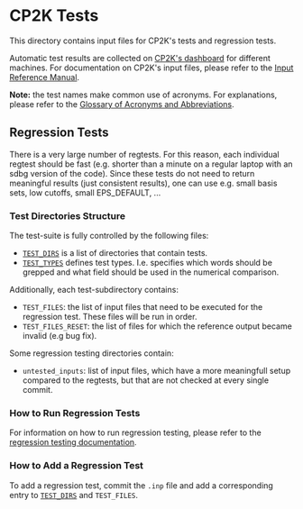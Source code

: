 # CP2K Tests

This directory contains input files for CP2K's tests and regression tests.

Automatic test results are collected on [CP2K's dashboard](https://dashboard.cp2k.org) for different machines. For documentation on CP2K's input files, please refer to the [Input Reference Manual](https://manual.cp2k.org/).

**Note:** the test names make common use of acronyms. For explanations, please refer to the [Glossary of Acronyms and Abbreviations](https://www.cp2k.org/acronyms).

## Regression Tests

There is a very large number of regtests. For this reason, each individual regtest should be fast (e.g. shorter than a minute on a regular laptop with an sdbg version of the code). Since these tests do not need to return meaningful results (just consistent results), one can use e.g. small basis sets, low cutoffs, small EPS_DEFAULT, ...

### Test Directories Structure

The test-suite is fully controlled by the following files:

- [`TEST_DIRS`](TEST_DIRS) is a list of directories that contain tests.
- [`TEST_TYPES`](TEST_TYPES) defines test types. I.e. specifies which words should be grepped and what field should be used in the numerical comparison.

Additionally, each test-subdirectory contains:

- `TEST_FILES`: the list of input files that need to be executed for the regression test. These files will be run in order.
- `TEST_FILES_RESET`: the list of files for which the reference output became invalid (e.g bug fix).

Some regression testing directories contain:

- `untested_inputs`: list of input files, which have a more meaningfull setup compared to the regtests, but that are not checked at every single commit.

### How to Run Regression Tests

For information on how to run regression testing, please refer to the [regression testing documentation](https://www.cp2k.org/dev:regtesting).

### How to Add a Regression Test

To add a regression test, commit the `.inp` file and add a corresponding entry to [`TEST_DIRS`](TEST_DIRS) and `TEST_FILES`.

